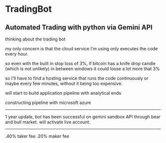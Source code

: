 # TradingBot
Automated Trading with python via Gemini API
-----
thinking about the trading bot

my only concern is that the cloud service I'm using only executes the code every hour.

so even with the built in stop loss of 3%, if bitcoin has a knife drop candle (which is not unlikely) in between windows it could loose a lot more that 3%

so I'll have to find a hosting service that runs the code continuously or maybe every few minutes, without it being too expensive.

will start to build application pipeline with analytical ends 

constructing pipeline with microsoft azure


-----
1 year update, bot has been successful on gemini sandbox API through bear and bull market. will activate live account.

------
.40% taker fee 
.20% maker fee
